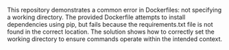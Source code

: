 This repository demonstrates a common error in Dockerfiles: not specifying a working directory. The provided Dockerfile attempts to install dependencies using pip, but fails because the requirements.txt file is not found in the correct location.  The solution shows how to correctly set the working directory to ensure commands operate within the intended context.